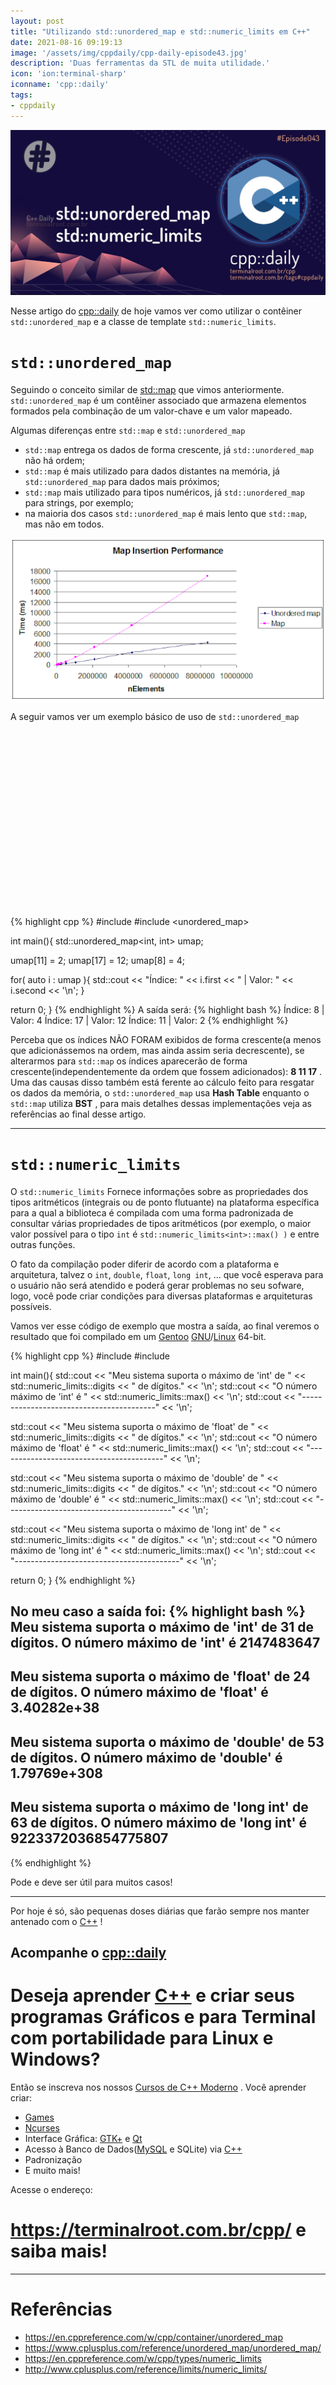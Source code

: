 ```yaml
---
layout: post
title: "Utilizando std::unordered_map e std::numeric_limits em C++"
date: 2021-08-16 09:19:13
image: '/assets/img/cppdaily/cpp-daily-episode43.jpg'
description: 'Duas ferramentas da STL de muita utilidade.'
icon: 'ion:terminal-sharp'
iconname: 'cpp::daily'
tags:
- cppdaily
---
```


![Utilizando unordered_map e limits em C++](/assets/img/cppdaily/cpp-daily-episode43.jpg)

Nesse artigo do [cpp::daily](https://terminalroot.com.br/tags#cppdaily) de hoje vamos ver como utilizar o contêiner `std::unordered_map` e a classe de template `std::numeric_limits`.

# `std::unordered_map`
Seguindo o conceito similar de [std::map](https://terminalroot.com.br/2021/08/como-utilizar-map-em-cpp.html) que vimos anteriormente. `std::unordered_map` é um contêiner associado que armazena elementos formados pela combinação de um valor-chave e um valor mapeado. 

Algumas diferenças entre `std::map` e `std::unordered_map`
+ `std::map` entrega os dados de forma crescente, já `std::unordered_map` não há ordem;
+ `std::map` é mais utilizado para dados distantes na memória, já `std::unordered_map` para dados mais próximos;
+ `std::map` mais utilizado para tipos numéricos, já `std::unordered_map` para strings, por exemplo;
+ na maioria dos casos `std::unordered_map` é mais lento que `std::map`, mas não em todos.

![unordered_map vs map](/assets/img/cppdaily/map-vs-unordered_map.png)

A seguir vamos ver um exemplo básico de uso de `std::unordered_map`


<!-- QUADRADO -->
<script async src="//pagead2.googlesyndication.com/pagead/js/adsbygoogle.js"></script>
<ins class="adsbygoogle"
style="display:inline-block;width:336px;height:280px"
data-ad-client="ca-pub-2838251107855362"
data-ad-slot="5351066970"></ins>
<script>
(adsbygoogle = window.adsbygoogle || []).push({});
</script>

{% highlight cpp %}
#include <iostream>
#include <unordered_map>

int main(){
  std::unordered_map<int, int> umap;

  umap[11] = 2;
  umap[17] = 12;
  umap[8] = 4;

  for( auto i : umap ){
    std::cout << "Índice: " << i.first << " | Valor: " << i.second << '\n';
  }

  return 0;
}
{% endhighlight %}
A saída será:
{% highlight bash %}
Índice: 8  | Valor: 4
Índice: 17 | Valor: 12
Índice: 11 | Valor: 2
{% endhighlight %}

Perceba que os índices NÃO FORAM exibidos de forma crescente(a menos que adicionássemos na ordem, mas ainda assim seria decrescente), se alterarmos para `std::map` os índices aparecerão de forma crescente(independentemente da ordem que fossem adicionados): **8 11 17** . Uma das causas disso também está ferente ao cálculo feito para resgatar os dados da memória, o `std::unordered_map` usa **Hash Table** enquanto o `std::map` utiliza **BST** , para mais detalhes dessas implementações veja as referências ao final desse artigo.

---

# `std::numeric_limits`
O `std::numeric_limits` Fornece informações sobre as propriedades dos tipos aritméticos (integrais ou de ponto flutuante) na plataforma específica para a qual a biblioteca é compilada com uma forma padronizada de consultar várias propriedades de tipos aritméticos (por exemplo, o maior valor possível para o tipo `int` é `std::numeric_limits<int>::max() )` e entre outras funções.

O fato da compilação poder diferir de acordo com a plataforma e arquitetura, talvez o `int`, `double`, `float`, `long int`, ... que você esperava para o usuário não será atendido e poderá gerar problemas no seu sofware, logo, você pode criar condições para diversas plataformas e arquiteturas possíveis.

Vamos ver esse código de exemplo que mostra a saída, ao final veremos o resultado que foi compilado em um [Gentoo](https://terminalroot.com.br/tags#gentoo) [GNU](https://terminalroot.com.br/tags#gnu)/[Linux](https://terminalroot.com.br/tags#linux) 64-bit.

{% highlight cpp %}
#include <iostream>
#include <limits>

int main(){
  std::cout << "Meu sistema suporta o máximo de 'int' de " << std::numeric_limits<int>::digits << " de dígitos." << '\n';
  std::cout << "O número máximo de 'int' é " << std::numeric_limits<int>::max() << '\n';
  std::cout << "-----------------------------------------" << '\n';

  std::cout << "Meu sistema suporta o máximo de 'float' de " << std::numeric_limits<float>::digits << " de dígitos." << '\n';
  std::cout << "O número máximo de 'float' é " << std::numeric_limits<float>::max() << '\n';
  std::cout << "-----------------------------------------" << '\n';


  std::cout << "Meu sistema suporta o máximo de 'double' de " << std::numeric_limits<double>::digits << " de dígitos." << '\n';
  std::cout << "O número máximo de 'double' é " << std::numeric_limits<double>::max() << '\n';
  std::cout << "-----------------------------------------" << '\n';


  std::cout << "Meu sistema suporta o máximo de 'long int' de " << std::numeric_limits<long int>::digits << " de dígitos." << '\n';
  std::cout << "O número máximo de 'long int' é " << std::numeric_limits<long int>::max() << '\n';
  std::cout << "-----------------------------------------" << '\n';


  return 0;
}
{% endhighlight %}

No meu caso a saída foi:
{% highlight bash %}
Meu sistema suporta o máximo de 'int' de 31 de dígitos.
O número máximo de 'int' é 2147483647
-----------------------------------------
Meu sistema suporta o máximo de 'float' de 24 de dígitos.
O número máximo de 'float' é 3.40282e+38
-----------------------------------------
Meu sistema suporta o máximo de 'double' de 53 de dígitos.
O número máximo de 'double' é 1.79769e+308
-----------------------------------------
Meu sistema suporta o máximo de 'long int' de 63 de dígitos.
O número máximo de 'long int' é 9223372036854775807
-----------------------------------------
{% endhighlight %}

Pode e deve ser útil para muitos casos!

---

Por hoje é só, são pequenas doses diárias que farão sempre nos manter antenado com o [C++](https://terminalroot.com.br/cpp/) !

## Acompanhe o [cpp::daily](https://terminalroot.com.br/tags#cppdaily)

# Deseja aprender [C++](https://terminalroot.com.br/cpp/) e criar seus programas Gráficos e para Terminal com portabilidade para Linux e Windows?
Então se inscreva nos nossos [Cursos de C++ Moderno](https://terminalroot.com.br/cpp/) . Você aprender criar:
- [Games](https://terminalroot.com.br/tags#games)
- [Ncurses](https://terminalroot.com.br/2021/02/crie-programas-graficos-no-terminal-com-cpp-e-ncurses.html)
- Interface Gráfica: [GTK+](https://terminalroot.com.br/2020/08/anjuta-o-melhor-ide-para-c-com-gtkmm.html) e [Qt](https://terminalroot.com.br/2021/02/gerencie-suas-contas-financeiras-pessoais-com-terminal-finances.html)
- Acesso à Banco de Dados([MySQL](https://terminalroot.com.br/mysql/) e SQLite) via [C++](https://terminalroot.com.br/cpp/)
- Padronização
- E muito mais!

Acesse o endereço:
# <https://terminalroot.com.br/cpp/> e saiba mais!


<!-- RETANGULO LARGO 2 -->
<script async src="//pagead2.googlesyndication.com/pagead/js/adsbygoogle.js"></script>
<ins class="adsbygoogle"
style="display:block; text-align:center;"
data-ad-layout="in-article"
data-ad-format="fluid"
data-ad-client="ca-pub-2838251107855362"
data-ad-slot="8549252987"></ins>
<script>
(adsbygoogle = window.adsbygoogle || []).push({});
</script>

---

# Referências
+ <https://en.cppreference.com/w/cpp/container/unordered_map>
+ <https://www.cplusplus.com/reference/unordered_map/unordered_map/>
+ <https://en.cppreference.com/w/cpp/types/numeric_limits>
+ <http://www.cplusplus.com/reference/limits/numeric_limits/>

<!--
- <https://www.geeksforgeeks.org/map-vs-unordered_map-c/>
- <https://www.geeksforgeeks.org/unordered_map-in-cpp-stl/>
-->

